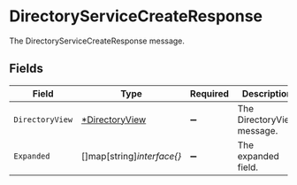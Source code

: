# DirectoryServiceCreateResponse

The DirectoryServiceCreateResponse message.


## Fields

| Field                                                  | Type                                                   | Required                                               | Description                                            |
| ------------------------------------------------------ | ------------------------------------------------------ | ------------------------------------------------------ | ------------------------------------------------------ |
| `DirectoryView`                                        | [*DirectoryView](../../models/shared/directoryview.md) | :heavy_minus_sign:                                     | The DirectoryView message.                             |
| `Expanded`                                             | []map[string]*interface{}*                             | :heavy_minus_sign:                                     | The expanded field.                                    |